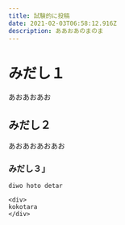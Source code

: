 ```yaml
---
title: 試験的に投稿
date: 2021-02-03T06:58:12.916Z
description: ああおあのまのま
---
```

# みだし１

あおあおあお

## みだし２

あおあおあおあお

### みだし３」

`diwo hoto detar`

```
<div>
kokotara
</div>
```